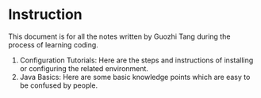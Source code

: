 # Instruction

This document is for all the notes written by Guozhi Tang during the process of learning coding.

1. Configuration Tutorials: Here are the steps and instructions of installing or configuring the related environment.
2. Java Basics: Here are some basic knowledge points which are easy to be confused by people.



